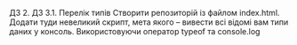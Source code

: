 ДЗ 2. ДЗ 3.1. Перелік типів
Створити репозиторій із файлом index.html.
Додати туди невеликий скрипт, мета якого – вивести всі відомі вам типи даних у консоль. Використовуючи оператор typeof та console.log
